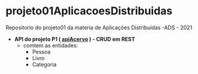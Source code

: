 # projeto01AplicacoesDistribuidas
Repositorío do projeto01 da materia de Aplicações Distribuídas -ADS - 2021 




* **API do  projeto P1  ( [apiAcervo](https://github.com/pedro-ibs/projeto01AplicacoesDistribuidas/tree/main/apiAcervo) ) - CRUD em REST**
    * comtem as entidades:
        * Pessoa
        * Livro
        * Categoria
